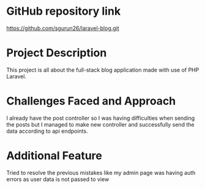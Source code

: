 # GitHub repository link
https://github.com/sgurun26/laravel-blog.git

# Project Description

This project is all about the full-stack blog application made with use of PHP Laravel.

# Challenges Faced and Approach
I already have the post controller so I was having difficulties when sending the posts but I managed to make new controller and successfully send the data according to api endpoints.

# Additional Feature
Tried to resolve the previous mistakes like my admin page was having auth errors as user data is not passed to view
